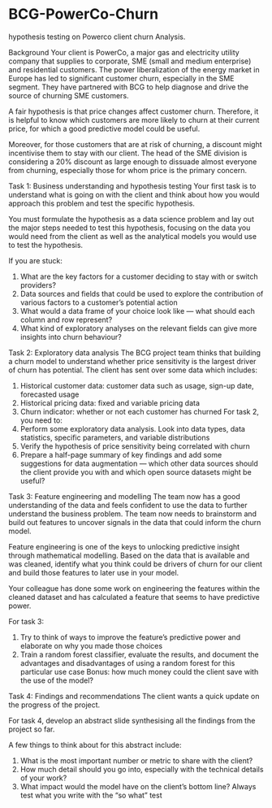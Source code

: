 # BCG-PowerCo-Churn
hypothesis testing on Powerco client churn Analysis.


Background
Your client is PowerCo, a major gas and electricity utility company that supplies to corporate, SME (small and medium enterprise) and residential customers. The power liberalization of the energy market in Europe has led to significant customer churn, especially in the SME segment. They have partnered with BCG to help diagnose and drive the source of churning SME customers.

A fair hypothesis is that price changes affect customer churn. Therefore, it is helpful to know which customers are more likely to churn at their current price, for which a good predictive model could be useful.

Moreover, for those customers that are at risk of churning, a discount might incentivise them to stay with our client. The head of the SME division is considering a 20% discount as large enough to dissuade almost everyone from churning, especially those for whom price is the primary concern.

Task 1: Business understanding and hypothesis testing
Your first task is to understand what is going on with the client and think about how you would approach this problem and test the specific hypothesis.

You must formulate the hypothesis as a data science problem and lay out the major steps needed to test this hypothesis, focusing on the data you would need from the client as well as the analytical models you would use to test the hypothesis.

If you are stuck:

1. What are the key factors for a customer deciding to stay with or switch providers?
2. Data sources and fields that could be used to explore the contribution of various factors to a customer’s potential action
3. What would a data frame of your choice look like — what should each column and row represent?
4. What kind of exploratory analyses on the relevant fields can give more insights into churn behaviour?

Task 2: Exploratory data analysis
The BCG project team thinks that building a churn model to understand whether price sensitivity is the largest driver of churn has potential. The client has sent over some data which includes:

1. Historical customer data: customer data such as usage, sign-up date, forecasted usage
2. Historical pricing data: fixed and variable pricing data
3. Churn indicator: whether or not each customer has churned For task 2, you need to:
4. Perform some exploratory data analysis. Look into data types, data statistics, specific parameters, and variable distributions
5. Verify the hypothesis of price sensitivity being correlated with churn
6. Prepare a half-page summary of key findings and add some suggestions for data augmentation — which other data sources should the client provide you with and which open source datasets might be useful?

Task 3: Feature engineering and modelling
The team now has a good understanding of the data and feels confident to use the data to further understand the business problem. The team now needs to brainstorm and build out features to uncover signals in the data that could inform the churn model.

Feature engineering is one of the keys to unlocking predictive insight through mathematical modelling. Based on the data that is available and was cleaned, identify what you think could be drivers of churn for our client and build those features to later use in your model.

Your colleague has done some work on engineering the features within the cleaned dataset and has calculated a feature that seems to have predictive power.

For task 3:

1. Try to think of ways to improve the feature’s predictive power and elaborate on why you made those choices
2. Train a random forest classifier, evaluate the results, and document the advantages and disadvantages of using a random forest for this particular use case
Bonus: how much money could the client save with the use of the model?

Task 4: Findings and recommendations
The client wants a quick update on the progress of the project.

For task 4, develop an abstract slide synthesising all the findings from the project so far.

A few things to think about for this abstract include:

1. What is the most important number or metric to share with the client?
2. How much detail should you go into, especially with the technical details of your work?
3. What impact would the model have on the client’s bottom line? Always test what you write with the “so what” test
